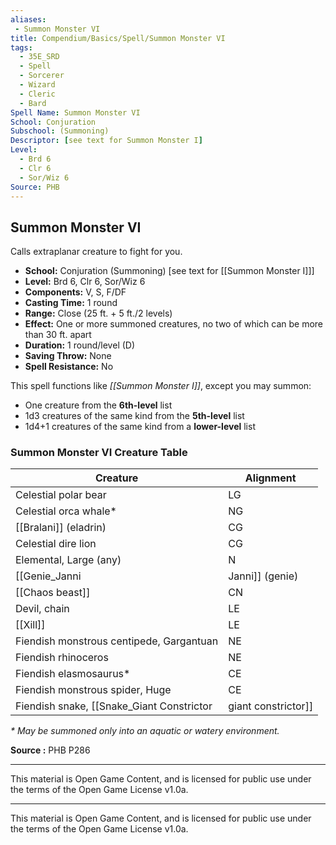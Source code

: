 ```yaml
---
aliases:
 - Summon Monster VI
title: Compendium/Basics/Spell/Summon Monster VI
tags:  
  - 35E_SRD  
  - Spell  
  - Sorcerer  
  - Wizard  
  - Cleric  
  - Bard
Spell Name: Summon Monster VI
School: Conjuration
Subschool: (Summoning)
Descriptor: [see text for Summon Monster I]
Level:
  - Brd 6  
  - Clr 6  
  - Sor/Wiz 6
Source: PHB
---
```


## Summon Monster VI

Calls extraplanar creature to fight for you.

- **School:** Conjuration (Summoning) [see text for [[Summon Monster I]]]  
- **Level:** Brd 6, Clr 6, Sor/Wiz 6  
- **Components:** V, S, F/DF  
- **Casting Time:** 1 round  
- **Range:** Close (25 ft. + 5 ft./2 levels)  
- **Effect:** One or more summoned creatures, no two of which can be more than 30 ft. apart  
- **Duration:** 1 round/level (D)  
- **Saving Throw:** None  
- **Spell Resistance:** No  

This spell functions like *[[Summon Monster I]]*, except you may summon:
- One creature from the **6th-level** list  
- 1d3 creatures of the same kind from the **5th-level** list  
- 1d4+1 creatures of the same kind from a **lower-level** list  

### Summon Monster VI Creature Table

| Creature                                | Alignment |
|-----------------------------------------|-----------|
| Celestial polar bear                    | LG        |
| Celestial orca whale*                   | NG        |
| [[Bralani]] (eladrin)                       | CG        |
| Celestial dire lion                    | CG        |
| Elemental, Large (any)                  | N         |
| [[Genie_Janni|Janni]] (genie)                           | N         |
| [[Chaos beast]]                             | CN        |
| Devil, chain                            | LE        |
| [[Xill]]                                    | LE        |
| Fiendish monstrous centipede, Gargantuan| NE        |
| Fiendish rhinoceros                     | NE        |
| Fiendish elasmosaurus*                  | CE        |
| Fiendish monstrous spider, Huge         | CE        |
| Fiendish snake, [[Snake_Giant Constrictor|giant constrictor]]       | CE        |

_* May be summoned only into an aquatic or watery environment._

**Source :** PHB P286

---

This material is Open Game Content, and is licensed for public use under the terms of the Open Game License v1.0a.

---

This material is Open Game Content, and is licensed for public use under the terms of the Open Game License v1.0a.

